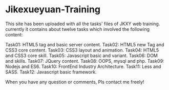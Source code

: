 # Jikexueyuan-Training

This site has been uploaded with all the tasks' files of JKXY web training. currently it contains about twelve tasks which involved the following content:

Task01: HTML5 tag and basic server content.
Task02: HTML5 new Tag and CSS3 core content.
Task03: CSS3 layout and animation.
Task04: HTML5 and CSS3 core skill.
Task05: Javascript basic and variant.
Task06: DOM and skills.
Task07: JQuery content.
Task08: OOPS, mysql and php.
Task09: Nodejs and ES6.
Task10: FrontEnd Industry Architecture.
Task11: Less and SASS.
Task12: Javascript basic framework.

When you have any question or comments, Pls contact me freely!
